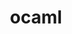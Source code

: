 ---
title: "ocaml"
head: "Under The Hood - OCaml"
map: ""
comingSoonFlag: "true" # true or false
blog: ""

# status of content creation
status: ""
---